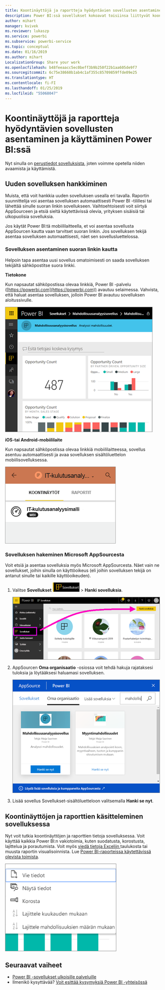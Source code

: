 ```yaml
---
title: Koontinäyttöjä ja raportteja hyödyntävien sovellusten asentaminen ja käyttäminen Power BI:ssä
description: Power BI:ssä sovellukset kokoavat toisiinsa liittyvät koontinäytöt ja raportit yhteen paikkaan.
author: mihart
manager: kvivek
ms.reviewer: lukaszp
ms.service: powerbi
ms.subservice: powerbi-service
ms.topic: conceptual
ms.date: 01/16/2019
ms.author: mihart
LocalizationGroup: Share your work
ms.openlocfilehash: b48feeaacc5ec0beff3b9b250f22b1aa605de9f7
ms.sourcegitcommit: 6c75e38660b1ab4c1af355c85709859ffde09e25
ms.translationtype: HT
ms.contentlocale: fi-FI
ms.lasthandoff: 01/25/2019
ms.locfileid: "55068047"
---
```

# <a name="install-and-use-apps-with-dashboards-and-reports-in-power-bi"></a>Koontinäyttöjä ja raportteja hyödyntävien sovellusten asentaminen ja käyttäminen Power BI:ssä
Nyt sinulla on [perustiedot sovelluksista](end-user-apps.md), joten voimme opetella niiden avaamista ja käyttämistä. 

## <a name="ways-to-get-a-new-app"></a>Uuden sovelluksen hankkiminen
Muista, että voit hankkia uuden sovelluksen usealla eri tavalla. Raportin suunnittelija voi asentaa sovelluksen automaattisesti Power BI -tilillesi tai lähettää sinulle suoran linkin sovellukseen. Vaihtoehtoisesti voit siirtyä AppSourceen ja etsiä sieltä käytettävissä olevia, yrityksen sisäisiä tai ulkopuolisia sovelluksia. 

Jos käytät Power BI:tä mobiililaitteella, et voi asentaa sovellusta AppSourcen kautta vaan tarvitset suoran linkin. Jos sovelluksen tekijä asentaa sovelluksen automaattisesti, näet sen sovellusluettelossa.

### <a name="install-an-app-from-a-direct-link"></a>Sovelluksen asentaminen suoran linkin kautta
Helpoin tapa asentaa uusi sovellus omatoimisesti on saada sovelluksen tekijältä sähköpostitse suora linkki.  

**Tietokone** 

Kun napsautat sähköpostissa olevaa linkkiä, Power BI -palvelu ([https://powerbi.com](https://powerbi.com)) avautuu selaimessa. Vahvista, että haluat asentaa sovelluksen, jolloin Power BI avautuu sovelluksen aloitussivulle.

![Sovelluksen aloitussivu Power BI -palvelussa](./media/end-user-app-view/power-bi-app-landing-page-opportunity-480.png)

**iOS-tai Android-mobiililaite** 

Kun napsautat sähköpostissa olevaa linkkiä mobiililaitteessa, sovellus asentuu automaattisesti ja avaa sovelluksen sisältöluettelon mobiilisovelluksessa. 

![Sovelluksen sisältöluettelo mobiililaitteessa](./media/end-user-app-view/power-bi-app-index-it-spend-360.png)

### <a name="get-the-app-from-microsoft-appsource"></a>Sovelluksen hakeminen Microsoft AppSourcesta
Voit etsiä ja asentaa sovelluksia myös Microsoft AppSourcesta. Näet vain ne sovellukset, joihin sinulla on käyttöoikeus (eli joihin sovelluksen tekijä on antanut sinulle tai kaikille käyttöoikeuden).

1. Valitse **Sovellukset** ![Sovellukset vasemmanpuoleisessa siirtymisruudussa](./media/end-user-apps/power-bi-apps-bar.png) > **Hanki sovelluksia**. 
   
     ![Hanki sovelluksia -kuvake](./media/end-user-app-view/power-bi-get-apps.png)
2. AppSourcen **Oma organisaatio** -osiossa voit tehdä hakuja rajataksesi tuloksia ja löytääksesi haluamasi sovelluksen.
   
     ![Appsourcen Oma organisaatio -osio](./media/end-user-app-view/power-bi-appsource-my-org.png)
3. Lisää sovellus Sovellukset-sisältöluetteloon valitsemalla **Hanki se nyt**. 

## <a name="interact-with-the-dashboards-and-reports-in-the-app"></a>Koontinäyttöjen ja raporttien käsitteleminen sovelluksessa
Nyt voit tutkia koontinäyttöjen ja raporttien tietoja sovelluksessa. Voit käyttää kaikkia Power BI:n vakiotoimia, kuten suodatusta, korostusta, lajittelua ja porautumista. Voit myös [viedä tietoja Exceliin ](end-user-export-data.md) taulukosta tai muusta raportin visualisoinnista. Lue [Power BI-raporteissa käytettävissä olevista toimista](end-user-reading-view.md). 

![Tietojen vieminen Power BI -visualisoinnista](./media/end-user-app-view/power-bi-service-export-data-visual.png)


## <a name="next-steps"></a>Seuraavat vaiheet
* [Power BI -sovellukset ulkoisille palveluille](end-user-connect-to-services.md)
* Ilmenikö kysyttävää? [Voit esittää kysymyksiä Power BI -yhteisössä](http://community.powerbi.com/)

